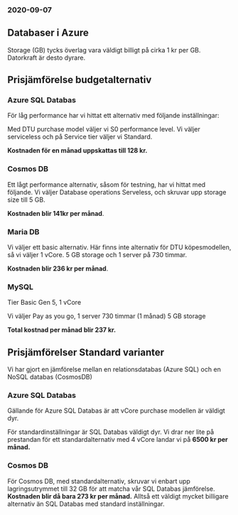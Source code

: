 ### 2020-09-07

## Databaser i Azure

Storage (GB) tycks överlag vara väldigt billigt på cirka 1 kr per GB. Datorkraft är desto dyrare.

## Prisjämförelse budgetalternativ
### Azure SQL Databas
För låg performance har vi hittat ett alternativ med följande inställningar:

Med DTU purchase model väljer vi S0 performance level. Vi väljer serviceless och på Service tier väljer vi  Standard. 

**Kostnaden för en månad uppskattas till 128 kr.**

### Cosmos DB
Ett lågt performance alternativ, såsom för testning, har vi hittat med följande. Vi väljer Database operations Serveless, och skruvar upp storage size till 5 GB.

**Kostnaden blir 141kr  per månad**.

### Maria DB
Vi väljer ett basic alternativ. Här finns inte alternativ för DTU köpesmodellen, så vi väljer 1 vCore. 5 GB storage och 1 server på 730 timmar.

**Kostnaden blir 236 kr per månad**.

### MySQL
Tier Basic
Gen 5, 1 vCore

Vi väljer Pay as you go, 1 server 730 timmar (1 månad)
5 GB storage

**Total kostnad per månad blir 237 kr.**


## Prisjämförelser Standard varianter
Vi har gjort en jämförelse mellan en relationsdatabas (Azure SQL) och en NoSQL databas (CosmosDB)

### Azure SQL Databas
Gällande för Azure SQL Databas är att vCore purchase modellen är väldigt dyr. 

För  standardinställningar är SQL Databas väldigt dyr. Vi drar ner lite på prestandan för ett standardalternativ med 4 vCore landar vi på **6500 kr per månad.**

### Cosmos DB
För Cosmos DB, med standardalternativ, skruvar vi enbart upp lagringsutrymmet till 32 GB för att matcha vår SQL Databas jämförelse. **Kostnaden blir då bara 273 kr per månad.** Alltså ett väldigt mycket billigare alternativ än SQL Databas med standard inställningar. 

